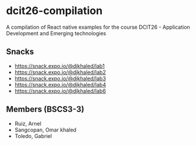 # dcit26-compilation
A compilation of React native examples for the course DCIT26 - Application Development and Emerging technologies

## Snacks
* https://snack.expo.io/@djkhaled/lab1
* https://snack.expo.io/@djkhaled/lab2
* https://snack.expo.io/@djkhaled/lab3
* https://snack.expo.io/@djkhaled/lab4
* https://snack.expo.io/@djkhaled/lab6


## Members (BSCS3-3)
* Ruiz, Arnel
* Sangcopan, Omar khaled
* Toledo, Gabriel
